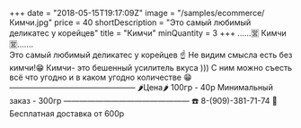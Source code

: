 +++
date = "2018-05-15T19:17:09Z"
image = "/samples/ecommerce/Кимчи.jpg"
price = 40
shortDescription = "Это самый любимый деликатес у корейцев"
title = "Кимчи"
minQuantity = 3
+++
......🈺 Кимчи 🈺.......  
Это самый любимый деликатес у корейцев ☝️
Не видим смысла есть без кимчи!😁
Кимчи- это бешенный усилитель вкуса ))) С ним можно съесть всё что угодно и в каком угодно количестве 😁
————————————————
🌶Цена🌶 100гр - 40р
Минимальный заказ - 300гр
————————————————
☎️ 8-(909)-381-71-74
🚗Бесплатная доставка от 600р
